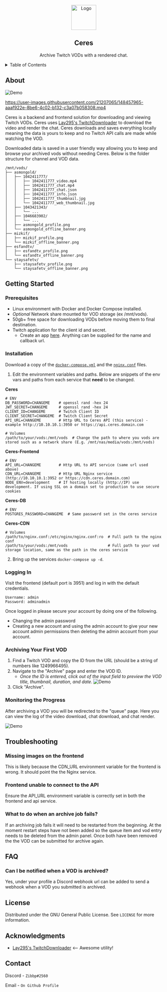 <!-- PROJECT LOGO -->
<br />
<div align="center">
  <a>
    <img src=".github/ceres_logo_full.png" alt="Logo" width="80" height="80">
  </a>

  <h2 align="center">Ceres</h2>

  <p align="center">
    Archive Twitch VODs with a rendered chat.
  </p>
</div>

<!-- TABLE OF CONTENTS -->
<details>
  <summary>Table of Contents</summary>
  <ol>
    <li>
      <a href="#about">About The Project</a>
    </li>
    <li>
      <a href="#getting-started">Getting Started</a>
      <ul>
        <li><a href="#prerequisites">Prerequisites</a></li>
        <li><a href="#installation">Installation</a></li>
         <li><a href="#logging-in">Logging In</a></li>
          <li><a href="#archiving-your-first-vod">Archiving</a></li>
           <li><a href="#monitoring-the-progress">Monitoring</a></li>
      </ul>
    </li>
    <li><a href="#troubleshooting">Troubleshooting</a></li>
    <li><a href="#faq">FAQ</a></li>
    <li><a href="#license">License</a></li>
    <li><a href="#acknowledgments">Acknowledgments</a></li>
    <li><a href="#contact">Contact</a></li>
  </ol>
</details>

<!-- ABOUT THE PROJECT -->

## About

![Demo](.github/landing_demo.jpg)

https://user-images.githubusercontent.com/21207065/148457965-aaaf922e-8be6-4c02-b132-c3a07b058308.mp4

Ceres is a backend and frontend solution for downloading and viewing Twitch VODs. Ceres uses [Lay295's TwitchDownloader](https://github.com/lay295/TwitchDownloader) to download the video and render the chat. Ceres downloads and saves everything locally meaning the data is yours to keep and no Twitch API calls are made while watching the VOD.

Downloaded data is saved in a user friendly way allowing you to keep and browse your archived vods without needing Ceres. Below is the folder structure for channel and VOD data.

```
/mnt/vods/
├── asmongold/
│   ├── 1042411777/
│   │   ├── 1042411777_video.mp4
│   │   ├── 1042411777_chat.mp4
│   │   ├── 1042411777_chat.json
│   │   ├── 1042411777_info.json
│   │   ├── 1042411777_thumbnail.jpg
│   │   └── 1042411777_web_thumbnail.jpg
│   ├── 1043421343/
│   │   └── ...
│   ├── 1046683902/
│   │   └── ...
│   ├── asmongold_profile.png
│   └── asmongold_offline_banner.png
├── mizkif/
│   ├── mizkif_profile.png
│   └── mizkif_offline_banner.png
├── esfandtv/
│   ├── esfandtv_profile.png
│   └── esfandtv_offline_banner.png
└── staysafetv/
    ├── staysafetv_profile.png
    └── staysafetv_offline_banner.png
```

<!-- GETTING STARTED -->

## Getting Started

### Prerequisites

- Linux environment with Docker and Docker Compose installed.
- _Optional_ Network share mounted for VOD storage (ex /mnt/vods).
- 50gb+ free space for downloading VODs before moving them to final destination.
- Twitch application for the client id and secret.
  - Create an app [here](https://dev.twitch.tv/console/apps/create). Anything can be supplied for the name and callback url.

### Installation

Download a copy of the [`docker-compose.yml`](https://github.com/Zibbp/Ceres/raw/master/docker-compose.yml) and the [`nginx.conf`](https://github.com/Zibbp/Ceres/raw/master/nginx.conf) files.

1. Edit the environment variables and paths. Below are snippets of the env vars and paths from each service that **need** to be changed.

**Ceres**

```
# ENV
DB_PASSWORD=CHANGEME    # openssl rand -hex 24
JWT_SECRET=CHANGEME     # openssl rand -hex 24
CLIENT_ID=CHANGEME      # Twitch Client ID
CLIENT_SECRET=CHANGEME  # Twitch Client Secret
API_URL=CHANGEME        # Http URL to Ceres API (this service) - example http://10.10.10.1:3950 or https://api.ceres.domain.com

# Volumes
/path/to/your/vods:/mnt/vods  # Change the path to where you vods are stored such as a network share (E.g. /mnt/nas/media/vods:/mnt/vods)
```

**Ceres-Frontend**

```
# ENV
API_URL=CHANGEME        # Http URL to API service (same url used above)
CDN_URL=CHANGEME        # Http URL Nginx service (http://10.10.10.1:3952 or https://cdn.ceres.domain.com)
NODE_ENV=development    # If hosting locally (http://IP) use development. If using SSL on a domain set to production to use secure cookies
```

**Ceres-DB**

```
# ENV
POSTGRES_PASSWORD=CHANGEME  # Same password set in the ceres service
```

**Ceres-CDN**

```
# Volumes
/path/to/nginx.conf:/etc/nginx/nginx.conf:ro  # Full path to the nginx conf
/path/to/your/vods:/mnt/vods                  # Full path to your vod storage location, same as the path in the ceres service
```

2. Bring up the services `docker-compose up -d`.

### Logging In

Visit the frontend (default port is 3951) and log in with the default credentials.

```
Username: admin
Password: adminadmin
```

Once logged in please secure your account by doing one of the following.

- Changing the admin password
- Creating a new account and using the admin account to give your new account admin permissions then deleting the admin account from your account.

### Archiving Your First VOD

1. Find a Twitch VOD and copy the ID from the URL (should be a string of numbers like 1249966495).
2. Navigate to the "Archive" page and enter the VOD ID.
   - _Once the ID is entered, click out of the input field to preview the VOD title, thumbnail, duration, and date._
     ![Demo](.github/archive_page.png)
3. Click "Archive".

### Monitoring the Progress

After archiving a VOD you will be redirected to the "queue" page. Here you can view the log of the video download, chat download, and chat render.

![Demo](.github/queue_page.png)

## Troubleshooting

### Missing images on the frontend

This is likely because the CDN_URL environment variable for the frontend is wrong. It should point the the Nginx service.

### Frontend unable to connect to the API

Ensure the API_URL environment variable is correctly set in both the frontend and api service.

### What to do when an archive job fails?

If an archiving job fails it will need to be restarted from the beginning. At the moment restart steps have not been added so the queue item and vod entry needs to be deleted from the admin panel. Once both have been removed the the VOD can be submitted for archive again.

## FAQ

### Can I be notified when a VOD is archived?

Yes, under your profile a Discord webhook url can be added to send a webhook when a VOD you submitted is archived.

<!-- LICENSE -->

## License

Distributed under the GNU General Public License. See `LICENSE` for more information.

<!-- ACKNOWLEDGMENTS -->

## Acknowledgments

- [Lay295's TwitchDownloader](https://github.com/lay295/TwitchDownloader) <-- Awesome utility!

<!-- CONTACT -->

## Contact

Discord - `Zibbp#2560`

Email - `On Github Profile`
